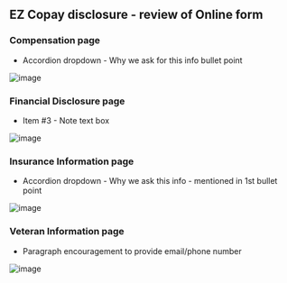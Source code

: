 ## EZ Copay disclosure - review of Online form



### Compensation page
- Accordion dropdown - Why we ask for this info bullet point

![image](https://user-images.githubusercontent.com/92328831/231519434-8693ba47-d346-44a6-948c-1683b86231c5.png)


### Financial Disclosure page
- Item #3 - Note text box

![image](https://user-images.githubusercontent.com/92328831/231519733-bb87c2a4-a28a-4be1-9e3f-67d1bb190dd1.png)




### Insurance Information page
- Accordion dropdown - Why we ask this info - mentioned in 1st bullet point

![image](https://user-images.githubusercontent.com/92328831/231519825-2a3b0fd6-1d1a-46bb-a5d5-6ae64cfb1142.png)



### Veteran Information page
- Paragraph encouragement to provide email/phone number

![image](https://user-images.githubusercontent.com/92328831/231519899-cf6af4c7-837b-4809-9173-7787633cf494.png)


